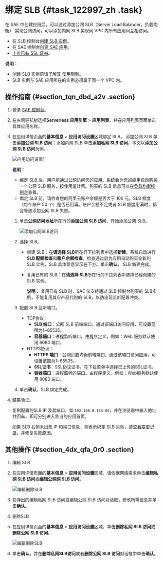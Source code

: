 # 绑定 SLB {#task_122997_zh .task}

在 SAE 中创建应用后，可以通过添加公网 SLB（Server Load Balancer，负载均衡） 实现公网访问，可以添加内网 SLB 实现同 VPC 内所有应用间互相访问。

-   在 SLB 控制台[创建 SLB 实例](https://help.aliyun.com/document_detail/86454.html)。
-   在 SAE 控制台[创建 SAE 应用](https://help.aliyun.com/document_detail/94541.html)。
-   [上传已有 SSL 证书](https://help.aliyun.com/document_detail/90792.html)。

**说明：** 

-   创建 SLB 实例前请了解其 [使用限制](https://help.aliyun.com/document_detail/32459.html)。
-   SLB 实例与 SAE 应用所在的实例必须属于同一个 VPC 内。

## 操作指南 {#section_tqn_dbd_a2v .section}

1.  登录 [SAE 控制台](https://sae.console.aliyun.com)。
2.  在左侧导航树选择**Serverless 应用引擎** \> **应用列表**，并在应用列表页面单击具体应用名称。
3.  在应用详情页面的**基本信息** \> **应用访问设置**区域绑定 SLB。 添加公网 SLB 单击**添加公网 SLB 访问**；添加内网 SLB 单击**添加私网 SLB 访问**。本文以**添加公网 SLB 访问**为例。

    ![应用访问设置1](http://static-aliyun-doc.oss-cn-hangzhou.aliyuncs.com/assets/img/1067673/156773731756572_zh-CN.png)

    **说明：** 

    -   绑定 SLB 后，用户能通过公网访问您的应用。系统会为您的应用自动购买一个公网 SLB 服务，按使用量计费。购买的 SLB 信息可以在[负载均衡控制台](https://slb.console.aliyun.com)查看。
    -   绑定 SLB 前，请检查您的阿里云账户余额是否大于 100 元，SLB 额度（每个账户 50 个）是否已用满。账户余额不足或者 SLB 额度用满时，都会导致添加公网 SLB 失败。
    1.  单击**公网访问地址**所在行的**添加公网 SLB 访问**，开始添加公网 SLB。 

        ![添加公网SLB访问](http://static-aliyun-doc.oss-cn-hangzhou.aliyuncs.com/assets/img/1067673/156773731756535_zh-CN.png)

    2.  选择 SLB。 
        -   新建 SLB：在**请选择 SLB**所在行下拉列表中选择**新建**，系统自动进行**SLB 配额检查**和**账户余额检查**，检查通过后为应用自动购买全新的 SLB 实例，SLB 具体信息显示在下方。单击**确认**， SLB 新建完成。
        -   复用已有的 SLB：在**请选择 SLB**所在行的下拉列表中选择已经创建的 SLB 实例。

            **说明：** 复用已有 SLB 时，SAE 仅支持通过 SLB 控制台购买的 SLB实例，不能复用其它产品代购的 SLB，以防出现监听配置冲突。

    3.  配置 SLB 监听端口。 
        -   TCP协议：
            -   **SLB 端口**：公网 SLB 前端端口，通过该端口访问应用，可设置范围为1~65535。
            -   **容器端口**：进程监听端口。由程序定义，例如：Web 服务默认使用 8080 端口。
        -   HTTPS协议：
            -   **HTTPS 端口**：公网负载均衡前端端口，通过该端口访问应用，可设置范围为1~65535。
            -   **SSL证书**：SSL协议证书，在下拉菜单中选择已上传的SSL证书。
            -   **容器端口**：进程监听的端口。由程序定义，例如：Web服务默认使用 8080 端口。
    4.  单击**确认**，SLB 绑定完成。
4.  结果验证。 

    复制配置的SLB IP 及其端口，如 `192.168.0.184:80`，并在浏览器中输入地址并回车，即可分别进入各自的应用首页。

    如果 SLB 右侧未出现 IP 和端口信息，则表示绑定 SLB 失败，请[查看变更记录](cn.zh-CN/应用管理/查看变更记录.md#)，并修复失败原因。


## 其他操作 {#section_4dx_qfa_0r0 .section}

1.  编辑 SLB
2.  在应用详情页面的**基本信息** \> **应用访问设置**区域，请依据网络需求单击**编辑私网 SLB 访问**或**编辑公网网 SLB 访问**。 

    ![编辑删除SLB](http://static-aliyun-doc.oss-cn-hangzhou.aliyuncs.com/assets/img/1067673/156773731757199_zh-CN.png)

3.  在弹出的编辑私网 SLB 访问或编辑公网 SLB 访问对话框，修改所需信息并单击**确认**。

1.  删除SLB
2.  在应用详情页面的**基本信息** \> **应用访问设置**区域，单击**删除私网 SLB 访问**或**删除公网 SLB 访问**。 

    ![编辑删除SLB](http://static-aliyun-doc.oss-cn-hangzhou.aliyuncs.com/assets/img/1067673/156773731757199_zh-CN.png)

3.  单击**确认**，并在**删除私网SLB访问**或者**删除公网 SLB 访问**对话框中单击**确认**。


